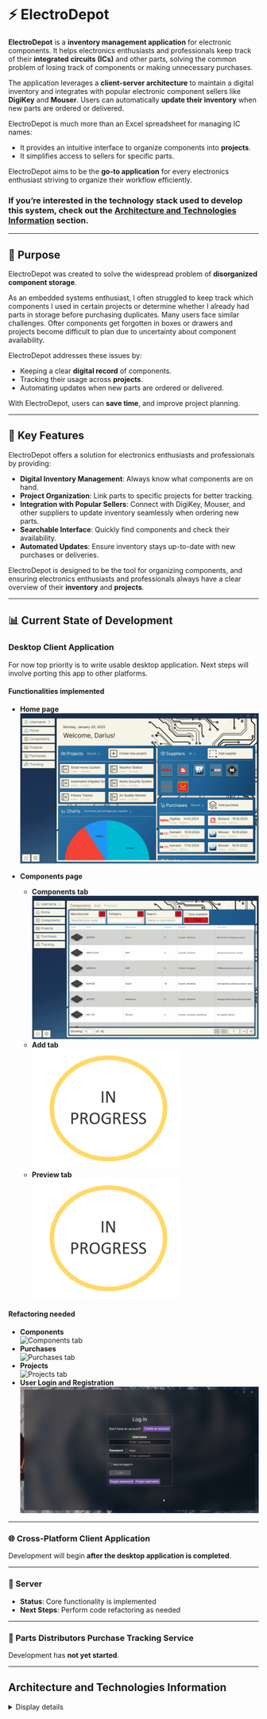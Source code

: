 # ⚡ ElectroDepot  

**ElectroDepot** is a **inventory management application** for electronic components. It helps electronics enthusiasts and professionals keep track of their **integrated circuits (ICs)** and other parts, solving the common problem of losing track of components or making unnecessary purchases.  

The application leverages a **client-server architecture** to maintain a digital inventory and integrates with popular electronic component sellers like **DigiKey** and **Mouser**. Users can automatically **update their inventory** when new parts are ordered or delivered.  

ElectroDepot is much more than an Excel spreadsheet for managing IC names:  
- It provides an intuitive interface to organize components into **projects**.  
- It simplifies access to sellers for specific parts.  

ElectroDepot aims to be the **go-to application** for every electronics enthusiast striving to organize their workflow efficiently.  

### If you’re interested in the **technology stack** used to develop this system, check out the [Architecture and Technologies Information](#architecture-and-technologies-information) section.

---

## 🎯 Purpose  

ElectroDepot was created to solve the widespread problem of **disorganized component storage**.  

As an embedded systems enthusiast, I often struggled to keep track which components I used in certain projects or determine whether I already had parts in storage before purchasing duplicates. Many users face similar challenges. Ofter components get forgotten in boxes or drawers and projects become difficult to plan due to uncertainty about component availability.  

ElectroDepot addresses these issues by:  
- Keeping a clear **digital record** of components.  
- Tracking their usage across **projects**.  
- Automating updates when new parts are ordered or delivered.  

With ElectroDepot, users can **save time**, and improve project planning.  

---

## 🚀 Key Features  

ElectroDepot offers a solution for electronics enthusiasts and professionals by providing:  

- **Digital Inventory Management**: Always know what components are on hand.  
- **Project Organization**: Link parts to specific projects for better tracking.  
- **Integration with Popular Sellers**: Connect with DigiKey, Mouser, and other suppliers to update inventory seamlessly when ordering new parts.  
- **Searchable Interface**: Quickly find components and check their availability.  
- **Automated Updates**: Ensure inventory stays up-to-date with new purchases or deliveries.  

ElectroDepot is designed to be the tool for organizing components, and ensuring electronics enthusiasts and professionals always have a clear overview of their **inventory** and **projects**.  

---

## 📊 Current State of Development  

### Desktop Client Application  
For now top priority is to write usable desktop application. Next steps will involve porting this app to other platforms.

#### Functionalities implemented
- **Home page**  
![Home](Assets/Home_Panel_Refactored.gif)  

- **Components page**
  - **Components tab**  
      ![Components/Components](Assets/Components_Panel_Components_Tab_Refactored.gif) 
  - **Add tab**  
      ![Components/Components](Assets/In_Progress_Image.png)  
  - **Preview tab**  
      ![Components/Components](Assets/In_Progress_Image.png)  

#### Refactoring needed
- **Components**  
![Components tab](Assets/Panel_Components.gif)  
- **Purchases**  
![Purchases tab](Assets/Panel_Purchases.gif)  
- **Projects**  
![Projects tab](Assets/Panel_Projects.gif)
- **User Login and Registration**  
![Projects tab](Assets/Panel_Login.gif)

---

### 🌐 Cross-Platform Client Application  
Development will begin **after the desktop application is completed**.  

---

### 🔧 Server  
- **Status**: Core functionality is implemented  
- **Next Steps**: Perform code refactoring as needed  

---

### 🛒 Parts Distributors Purchase Tracking Service  
Development has **not yet started**.  

---

## Architecture and Technologies Information  

<details>
  <summary>Display details</summary>
  <p>
  
### 🛠️ Technology Stack  

#### 🌐 Server  
- **Language**: C#  
- **Framework**: ASP.NET Core 8  
- **ORM**: Entity Framework  
- **Database**: MS SQL  

#### 💻 Client  
- **Language**: C#  
- **Framework**: .NET 8  
- **UI Library**: AvaloniaUI 11.0.7  

#### 🛒 Purchase Tracking Module  
- **Language**: C#  
- **Framework**: .NET 8  

#### 🧪 Testing  
- **Framework**: XUnit  

---

### 📦 Project Solution Overview  

1. **🌐 Server**  
   - Handles backend architecture, REST API development, and image upload/storage procedures.  

2. **💻 Desktop Client**  
   - A desktop application built with **C#** and the **AvaloniaUI** library.  
   - Future-proof design to enable **cross-platform migration** after development completion.  

3. **🔗 ElectroDepotClassLibrary**  
   - A shared library for **data exchange** between the server and client.  
   - Provides basic functionalities and reusable client-side code.  

4. **🧪 ElectroDepotClassLibraryTests**  
   - Includes tests for server endpoints and client-side code using **XUnit**.  


  </p>
</details>




